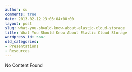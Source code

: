 ```yaml
---
author: su
comments: true
date: 2013-02-12 23:03:04+00:00
layout: post
slug: what-you-should-know-about-elastic-cloud-storage
title: What You Should Know About Elastic Cloud Storage
wordpress_id: 5682
old_categories:
- Presentations
- Resources
---
```


No Content Found
